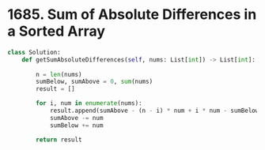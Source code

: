# 1685. Sum of Absolute Differences in a Sorted Array

```python
class Solution:
    def getSumAbsoluteDifferences(self, nums: List[int]) -> List[int]:
        
        n = len(nums)
        sumBelow, sumAbove = 0, sum(nums)
        result = []

        for i, num in enumerate(nums):
            result.append(sumAbove - (n - i) * num + i * num - sumBelow)
            sumAbove -= num
            sumBelow += num

        return result

```

